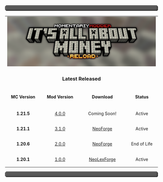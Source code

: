 <p><img src="https://raw.githubusercontent.com/MomentariyModder/branding/main/sites/site/line.png" alt="" /></p>
<table><tbody>
    <tr>
        <td colspan="5"><img src="https://raw.githubusercontent.com/MomentariyModder/branding/main/sites/projects-banner/iaam.png" width="100%"></td>
    </tr>
    <tr>
        <td colspan="5"><h3 align="center">Latest Released</h3></td>
    </tr>
    <tr>
        <td><h4 align="center">MC Version</h4></td>
        <td><h4 align="center">Mod Version</h4></td>
        <td colspan="2"><h4 align="center">Download</h4></td>
		<td><h4 align="center">Status</h4></td>
    </tr>
	<tr>
        <td><p align="center"><b>1.21.5</b></p></td>
        <td><p align="center"><a href="">4.0.0</a></p></td>
        <td colspan="2"><p align="center">Coming Soon!</p></td>
        <td><p align="center">Active</p></td>
    </tr>
	<tr>
        <td><p align="center"><b>1.21.1</b></p></td>
        <td><p align="center"><a href="https://momentariymodder.com/blog/iaam-3.1.0">3.1.0</a></p></td>
        <td colspan="2"><p align="center"><a href="https://github.com/MomentariyModder/release/blob/main/supported/its_all_about_money_reload/neoforge/1.21.1/%5BNeoForge%201.21.1%5DIt's%20All%20About%20Money%20Reload%5B3.1.0%5D.jar">NeoForge</a></p></td>
        <td><p align="center">Active</p></td>
    </tr>
	<tr>
        <td><p align="center"><b>1.20.6</b></p></td>
        <td><p align="center"><a href="https://momentariymodder.com/blog/iaatm-release">2.0.0</a></p></td>
        <td colspan="2"><p align="center"><a href="https://github.com/MomentariyModder/release/blob/main/supported/its_all_about_money_reload/neoforge/1.20.6/%5BNeoForge%201.20.6%5DIt's%20All%20About%20the%20Money%20Reload%5B2.0.0%5D.jar">NeoForge</a></p></td>
        <td><p align="center">End of Life</p></td>
    </tr
    <tr>
        <td rowspan="2"><p align="center"><b>1.20.1</b></p></td>
        <td><p align="center"><a href="https://momentariymodder.com/blog/iaatm-release">1.0.0</a></p></td>
        <td colspan="2"><p align="center"><a href="https://github.com/MomentariyModder/release/blob/main/supported/its_all_about_money_reload/forge/1.20.1/%5BNeoLexForge%201.20.1%5DIt's%20All%20About%20the%20Money%20Reload%5B1.0.0%5D.jar">NeoLexForge</a></p></td>
        <td><p align="center">Active</p></td>
    </tr></tbody>
</table>
<p><img src="https://raw.githubusercontent.com/MomentariyModder/branding/main/sites/site/line.png" alt="" /></p>
